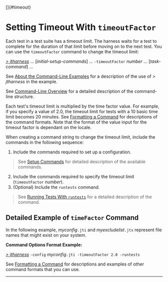 <!---
  $Id$

  Copyright (c) 2001, 2024, Oracle and/or its affiliates. All rights reserved.
  DO NOT ALTER OR REMOVE COPYRIGHT NOTICES OR THIS FILE HEADER.

  This code is free software; you can redistribute it and/or modify it
  under the terms of the GNU General Public License version 2 only, as
  published by the Free Software Foundation.  Oracle designates this
  particular file as subject to the "Classpath" exception as provided
  by Oracle in the LICENSE file that accompanied this code.

  This code is distributed in the hope that it will be useful, but WITHOUT
  ANY WARRANTY; without even the implied warranty of MERCHANTABILITY or
  FITNESS FOR A PARTICULAR PURPOSE.  See the GNU General Public License
  version 2 for more details (a copy is included in the LICENSE file that
  accompanied this code).

  You should have received a copy of the GNU General Public License version
  2 along with this work; if not, write to the Free Software Foundation,
  Inc., 51 Franklin St, Fifth Floor, Boston, MA 02110-1301 USA.

  Please contact Oracle, 500 Oracle Parkway, Redwood Shores, CA 94065 USA
  or visit www.oracle.com if you need additional information or have any
  questions.
-->

[]{#timeout}

# Setting Timeout With `timeoutFactor`

Each test in a test suite has a timeout limit. The harness waits for a test to complete for the
duration of that limit before moving on to the next test. You can use the `timeoutFactor` command to
change the timeout limit:

[*\> jtharness*](aboutExamples.html) \... \[*initial-setup-commands*\] \... `-timeoutFactor`
*number* \... \[*task-command*\] \...

See [About the Command-Line Examples](aboutExamples.html) for a description of the use of *\>
jtharness* in the example.

See [Command-Line Overview](commandLine.html) for a detailed description of the command-line
structure.

Each test\'s timeout limit is multiplied by the time factor value. For example, if you specify a
value of 2.0, the timeout limit for tests with a 10 basic time limit becomes 20 minutes. See
[Formatting a Command](formatCommands.html) for descriptions of the command formats. Note that the
format of the value input for the timeout factor is dependant on the locale.

When creating a command string to change the timeout limit, include the commands in the following
sequence:

1.  Include the commands required to set up a configuration.

> See [Setup Commands](setupCommands.html) for detailed description of the available commands.

2.  Include the commands required to specify the timeout limit (`timeoutFactor` *number*).
3.  (Optional) Include the `runtests` command.

> See [Running Tests With `runtests`](runTests.html) for a detailed description of the command.

## Detailed Example of `timeFactor` Command

In the following example, *myconfig*`.jti` and *myexcludelist*`.jtx` represent file names that might
exist on your system.

**Command Options Format Example:**

[*\> jtharness*](aboutExamples.html) `-config` *myconfig*`.jti -timeoutFactor 2.0 -runtests`

See [Formatting a Command](formatCommands.html) for descriptions and examples of other command
formats that you can use.

----------------------------------------------------------------------------------------------------


